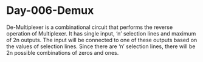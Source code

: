 # Day-006-Demux
De-Multiplexer is a combinational circuit that performs the reverse operation of Multiplexer. It has single input, ‘n’ selection lines and maximum of 2n outputs. The input will be connected to one of these outputs based on the values of selection lines.  Since there are ‘n’ selection lines, there will be 2n possible combinations of zeros and ones. 
